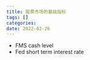 ```yaml
---
title: 股票市场的基础指标
tags: []
categories: 
date: 2022-02-26
---
```


- FMS cash level
- Fed short term interest rate
